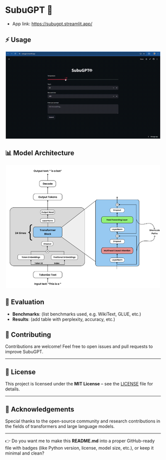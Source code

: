 # SubuGPT 🤖

- App link: https://subugpt.streamlit.app/


## ⚡ Usage
<p align="center"><img src="Images/Screen Recording 2025-09-09 160445.gif" width="500" height=""></p>

## 📊 Model Architecture

<p align="center"><img src="Images/Screenshot 2025-09-09 155249.png" width="500" height=""></p>

## 🧪 Evaluation

* **Benchmarks**: (list benchmarks used, e.g. WikiText, GLUE, etc.)
* **Results**: (add table with perplexity, accuracy, etc.)



## 🤝 Contributing

Contributions are welcome!
Feel free to open issues and pull requests to improve SubuGPT.

---

## 📜 License

This project is licensed under the **MIT License** – see the [LICENSE](LICENSE) file for details.

---

## 🙌 Acknowledgements

Special thanks to the open-source community and research contributions in the fields of transformers and large language models.

---

👉 Do you want me to make this **README.md** into a proper GitHub-ready file with badges (like Python version, license, model size, etc.), or keep it minimal and clean?
